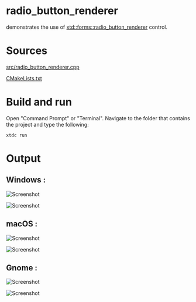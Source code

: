 # radio_button_renderer

demonstrates the use of [xtd::forms::radio_button_renderer](../../../../src/xtd_forms/include/xtd/forms/radio_button_renderer.hpp) control.

# Sources

[src/radio_button_renderer.cpp](src/radio_button_renderer.cpp)

[CMakeLists.txt](CMakeLists.txt)

# Build and run

Open "Command Prompt" or "Terminal". Navigate to the folder that contains the project and type the following:

```shell
xtdc run
```

# Output

## Windows :

![Screenshot](../../../../docs/pictures/examples/radio_button_renderer_w.png)

![Screenshot](../../../../docs/pictures/examples/radio_button_renderer_wd.png)

## macOS :

![Screenshot](../../../../docs/pictures/examples/radio_button_renderer_m.png)

![Screenshot](../../../../docs/pictures/examples/radio_button_renderer_md.png)

## Gnome :

![Screenshot](../../../../docs/pictures/examples/radio_button_renderer_g.png)

![Screenshot](../../../../docs/pictures/examples/radio_button_renderer_gd.png)
